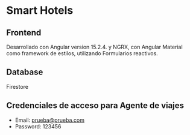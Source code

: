 # Smart Hotels

## Frontend
Desarrollado con Angular version 15.2.4. y NGRX, con Angular Material como framework de estilos, utilizando Formularios reactivos. 

## Database
Firestore

## Credenciales de acceso para Agente de viajes
- Email: prueba@prueba.com
- Password: 123456
